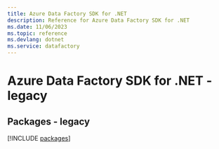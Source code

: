 ```yaml
---
title: Azure Data Factory SDK for .NET
description: Reference for Azure Data Factory SDK for .NET
ms.date: 11/06/2023
ms.topic: reference
ms.devlang: dotnet
ms.service: datafactory
---
```

# Azure Data Factory SDK for .NET - legacy
## Packages - legacy
[!INCLUDE [packages](data-factory-index.md)]